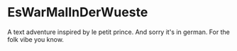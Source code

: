 # EsWarMalInDerWueste
A text adventure inspired by le petit prince. And sorry it's in german. For the folk vibe you know.
